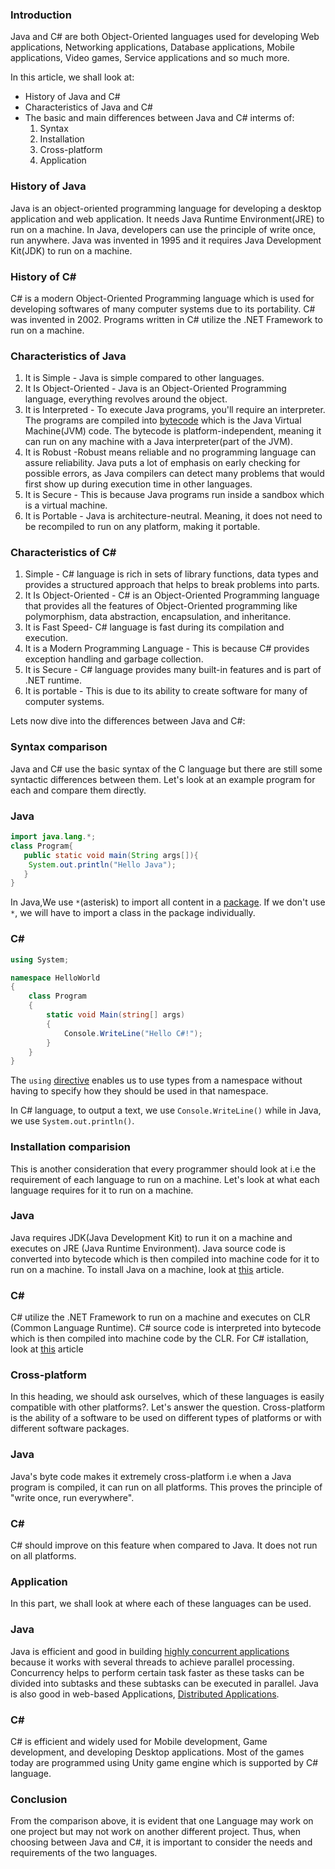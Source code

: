 ### Introduction
Java and C# are both Object-Oriented languages used for developing Web applications, Networking applications, Database applications, Mobile applications, Video games, Service applications and so much more.

In this article, we shall look at:

- History of Java and C#
- Characteristics of Java and C#
- The basic and main differences between Java and C# interms of:
    1. Syntax
    2. Installation
    3. Cross-platform
    4. Application

### History of Java
Java is an object-oriented programming language for developing a desktop application and web application. It needs Java Runtime Environment(JRE) to run on a machine. In Java, developers can use the principle of write once, run anywhere. Java was invented in 1995 and it requires Java Development Kit(JDK) to run on a machine.

### History of C#
C# is a modern Object-Oriented Programming language which is used for developing softwares of many computer systems due to its portability. C# was invented in 2002. Programs written in C# utilize the .NET Framework to run on a machine.

### Characteristics of Java
1. It is Simple - Java is simple compared to other languages.
2. It Is Object-Oriented - Java is an Object-Oriented Programming language, everything revolves around the object.
3. It is Interpreted - To execute Java programs, you'll require an interpreter. The programs are compiled into [bytecode](https://techterms.com/definition/bytecode) which is the Java Virtual Machine(JVM) code. The bytecode is platform-independent, meaning it can run on any machine with a Java interpreter(part of the JVM).
4. It is Robust -Robust means reliable and no programming language can assure reliability. Java puts a lot of emphasis on early checking for possible errors, as Java compilers can detect many problems that would first show up during execution time in other languages.
5. It is Secure - This is because Java programs run inside a sandbox which is a virtual machine.
6. It is Portable - Java is architecture-neutral. Meaning, it does not need to be recompiled to run on any platform, making it portable.

### Characteristics of C#
1. Simple - C# language is rich in sets of library functions, data types and provides a structured approach that helps to break problems into parts.
2. It Is Object-Oriented - C# is an Object-Oriented Programming language that provides all the features of Object-Oriented programming like polymorphism, data abstraction, encapsulation, and inheritance.
3. It is Fast Speed- C# language is fast during its compilation and execution.
4. It is a Modern Programming Language - This is because C# provides exception handling and garbage collection.
5. It is Secure - C# language provides many built-in features and is part of .NET runtime.
6. It is portable - This is due to its ability to create software for many of computer systems.

Lets now dive into the differences between Java and C#:

### Syntax comparison
 Java and C# use the basic syntax of the C language but there are still some syntactic differences between them. Let's look at an example program for each and compare them directly.

 ### Java
 ```java
 import java.lang.*;
 class Program{  
    public static void main(String args[]){  
     System.out.println("Hello Java");  
    }  
} 
 ```
 
In Java,We use `*`(asterisk) to import all content in a [package](https://www.javatpoint.com/package). If we don't use `*`, we will have to import a class in the package individually.

 ### C#
```cs
using System;

namespace HelloWorld
{
    class Program
    {
        static void Main(string[] args)
        {
            Console.WriteLine("Hello C#!");
        }
    }
}
```

The `using` [directive](https://docs.microsoft.com/en-us/dotnet/csharp/language-reference/keywords/using-directive) enables us to use types from a namespace without having to specify how they should be used in that namespace.

In C# language, to output a text, we use `Console.WriteLine()` while in Java, we use `System.out.println()`.

### Installation comparision
This is another consideration that every programmer should look at i.e the requirement of each language to run on a machine. Let's look at what each language requires for it to run on a machine. 

### Java
Java requires JDK(Java Development Kit) to run it on a machine and executes on JRE (Java Runtime Environment). Java source code is converted into bytecode which is then compiled into machine code for it to run on a machine. To install Java on a machine, look at [this](https://www.liquidweb.com/kb/how-to-install-java-on-ubuntu-windows-and-macos/) article.

### C#
C# utilize the .NET Framework to run on a machine and executes on CLR (Common Language Runtime). C# source code is interpreted into bytecode which is then compiled into machine code by the CLR. For C# istallation, look at [this](https://www.section.io/engineering-education/introduction-to-csharp/) article

### Cross-platform 
In this heading, we should ask ourselves, which of these languages is easily compatible with other platforms?. Let's answer the question.
Cross-platform is the ability of a software to be used on different types of platforms or with different software packages.


### Java
Java's byte code makes it extremely cross-platform i.e when a Java program is compiled, it can run on all platforms. This proves the principle of "write once, run everywhere".

### C#
C# should improve on this feature when compared to Java. It does not run on all platforms.

### Application
In this part, we shall look at where each of these languages can be used.

### Java
Java is efficient and good in building [highly concurrent applications](https://www.quora.com/What-are-some-examples-of-highly-concurrent-systems) because it works with several threads to achieve parallel processing. Concurrency helps to perform certain task faster as these tasks can be divided into subtasks and these subtasks can be executed in parallel. Java is also good in web-based Applications, [Distributed Applications](https://techvidvan.com/tutorials/applications-of-java/).

### C#
C# is efficient and widely used for Mobile development, Game development, and developing Desktop applications. Most of the games today are programmed using Unity game engine which is supported by C# language.

### Conclusion
From the comparison above, it is evident that one Language may work on one project but may not work on another different project. Thus, when choosing between Java and C#, it is important to consider the needs and requirements of the two languages.
